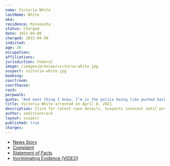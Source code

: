 ```yaml
---
name: Victoria White
lastName: White
aka:
residence: Minnesota
status: Charged
date: 2021-04-08
charged: 2021-04-08
indicted:
age: 39
occupation:
affiliations:
jurisdiction: Federal
image: /images/preview/victoria-white.jpg
suspect: victoria-white.jpg
booking:
courtroom:
courthouse:
raid:
perpwalk:
quote: "And next thing I know, I’m in the police being like pushed backwards like ping pong of sorts and the next thing I know I’m in the State Capitol."
title: Victoria White arrested on April 8, 2021
description: Click for latest case details. Suspects innocent until proven guilty.
author: seditiontrack
layout: suspect
published: true
charges:
---
```

- [News Story](https://krocnews.com/rochester-woman-faces-6-federal-charges-connected-to-capitol-riot/)
- [Complaint](https://www.justice.gov/usao-dc/case-multi-defendant/file/1385536/download)
- [Statement of Facts](https://www.justice.gov/usao-dc/case-multi-defendant/file/1385541/download)
- [Incriminating Evidence (VIDEO)](https://www.youtube.com/watch?v=NUoBiRXZs5Q)
